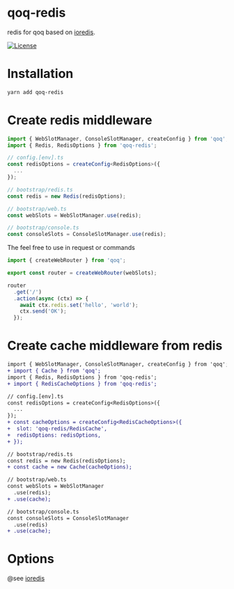 # qoq-redis
redis for qoq based on [ioredis](https://github.com/luin/ioredis).

[![License](https://img.shields.io/github/license/qoq-ts/qoq-redis)](https://github.com/qoq-ts/qoq-redis/blob/master/LICENSE)

# Installation
```bash
yarn add qoq-redis
```

# Create redis middleware
```typescript
import { WebSlotManager, ConsoleSlotManager, createConfig } from 'qoq';
import { Redis, RedisOptions } from 'qoq-redis';

// config.[env].ts
const redisOptions = createConfig<RedisOptions>({
  ...
});

// bootstrap/redis.ts
const redis = new Redis(redisOptions);

// bootstrap/web.ts
const webSlots = WebSlotManager.use(redis);

// bootstrap/console.ts
const consoleSlots = ConsoleSlotManager.use(redis);
```
The feel free to use in request or commands
```typescript
import { createWebRouter } from 'qoq';

export const router = createWebRouter(webSlots);

router
  .get('/')
  .action(async (ctx) => {
    await ctx.redis.set('hello', 'world');
    ctx.send('OK');
  });
```

# Create cache middleware from redis
```diff
import { WebSlotManager, ConsoleSlotManager, createConfig } from 'qoq';
+ import { Cache } from 'qoq';
import { Redis, RedisOptions } from 'qoq-redis';
+ import { RedisCacheOptions } from 'qoq-redis';

// config.[env].ts
const redisOptions = createConfig<RedisOptions>({
  ...
});
+ const cacheOptions = createConfig<RedisCacheOptions>({
+  slot: 'qoq-redis/RedisCache',
+  redisOptions: redisOptions,
+ });

// bootstrap/redis.ts
const redis = new Redis(redisOptions);
+ const cache = new Cache(cacheOptions);

// bootstrap/web.ts
const webSlots = WebSlotManager
  .use(redis);
+ .use(cache);

// bootstrap/console.ts
const consoleSlots = ConsoleSlotManager
  .use(redis)
+ .use(cache);
```

# Options
@see [ioredis](https://github.com/luin/ioredis/blob/master/README.md)
